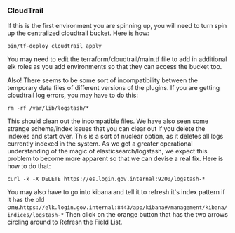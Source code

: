 ### CloudTrail

If this is the first environment you are spinning up, you will need to turn spin up the centralized cloudtrail bucket. Here is how:

```
bin/tf-deploy cloudtrail apply 

```

You may need to edit the terraform/cloudtrail/main.tf file to add in additional elk roles as you add environments so that they can access the bucket too.

Also! There seems to be some sort of incompatibility between the temporary data files of different versions of the plugins. If you are getting cloudtrail log errors, you may have to do this:

```
rm -rf /var/lib/logstash/*

```

This should clean out the incompatible files. We have also seen some strange schema/index issues that you can clear out if you delete the indexes and start over. This is a sort of nuclear option, as it deletes all logs currently indexed in the system. As we get a greater operational understanding of the magic of elasticsearch/logstash, we expect this problem to become more apparent so that we can devise a real fix. Here is how to do that:

```
curl -k -X DELETE https://es.login.gov.internal:9200/logstash-*

```

You may also have to go into kibana and tell it to refresh it's index pattern if it has the old one.`https://elk.login.gov.internal:8443/app/kibana#/management/kibana/indices/logstash-*` Then click on the orange button that has the two arrows circling around to Refresh the Field List.
